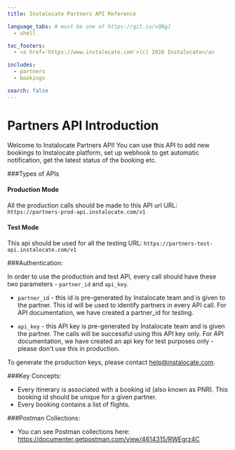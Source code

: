 ```yaml
---
title: Instalocate Partners API Reference

language_tabs: # must be one of https://git.io/vQNgJ
  - shell

toc_footers:
  - <a href='https://www.instalocate.com'>(c) 2018 Instalocate</a>

includes:
  - partners
  - bookings

search: false
---
```


# Partners API Introduction

Welcome to Instalocate Partners API! You can use this API to add new bookings to Instalocate platform, set up webhook to get automatic notification, get the latest status of the booking etc. 

###Types of APIs

#### Production Mode
All the production calls should be made to this API url
URL: ```https://partners-prod-api.instalocate.com/v1```

#### Test Mode 
This api should be used for all the testing
URL: ```https://partners-test-api.instalocate.com/v1```

###Authentication:

In order to use the production and test API, every call should have these two parameters - `partner_id` and `api_key`.

* `partner_id` - this id is pre-generated by Instalocate team and is given to the partner. This id will be used to identify partners in every API call. For API documentation, we have created a partner_id for testing.

*  `api_key` - this API key is pre-generated by Instalocate team and is given the partner. The calls will be successful using this API key only. For API documentation, we have created an api key for test purposes only - please don't use this in production.

To generate the production keys, please contact help@instalocate.com. 

###Key Concepts:

* Every itinerary is associated with a booking id (also known as PNR). This booking id should be unique for a given partner. 
* Every booking contains a list of flights. 

###Postman Collections:

* You can see Postman collections here: <a href=' https://documenter.getpostman.com/view/4614315/RWEgrz4C'> https://documenter.getpostman.com/view/4614315/RWEgrz4C</a>
